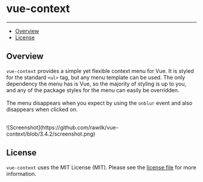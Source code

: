 # vue-context

---

- [Overview](#overview)
- [License](#license)

<a name="overview"></a>
## Overview

`vue-context` provides a simple yet flexible context menu for Vue. It is styled for the standard `<ul>` tag, but any menu template can be used.
The only dependency the menu has is Vue, so the majority of styling is up to you, and any of the package
styles for the menu can easily be overridden.
<br><br>
The menu disappears when you expect by using the `onblur` event and also disappears when clicked on.

<br>
![Screenshot](https://github.com/rawilk/vue-context/blob/3.4.2/screenshot.png)

<a name="license"></a>
## License

`vue-context` uses the MIT License (MIT). Please see the [license file](https://github.com/rawilk/vue-context/blob/master/LICENSE) for more information.